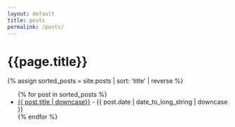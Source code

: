 ```yaml
---
layout: default
title: posts
permalink: /posts/
---
```

# {{page.title}}

{% assign sorted_posts = site.posts | sort: 'title' | reverse %}

<ul>
{% for post in sorted_posts %}
  <li> <a href="{{ post.url }}">{{ post.title | downcase}}</a> - {{ post.date | date_to_long_string | downcase }} </li>
{% endfor %}
</ul>
